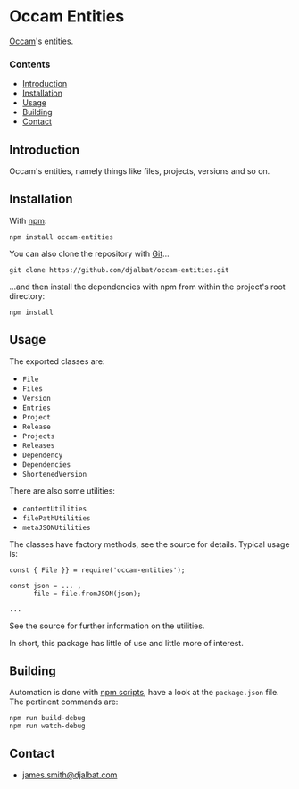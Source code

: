 # Occam Entities

[Occam](https://github.com/djalbat/occam)'s entities.

### Contents

- [Introduction](#introduction)
- [Installation](#installation)
- [Usage](#usage)
- [Building](#building)
- [Contact](#contact)

## Introduction

Occam's entities, namely things like files, projects, versions and so on.

## Installation

With [npm](https://www.npmjs.com/):

    npm install occam-entities

You can also clone the repository with [Git](https://git-scm.com/)...

    git clone https://github.com/djalbat/occam-entities.git

...and then install the dependencies with npm from within the project's root directory:

    npm install

## Usage

The exported classes are:

* `File`
* `Files`
* `Version`
* `Entries`
* `Project`
* `Release`
* `Projects`
* `Releases`
* `Dependency`
* `Dependencies`
* `ShortenedVersion`

There are also some utilities:

* `contentUtilities`
* `filePathUtilities`
* `metaJSONUtilities`

The classes have factory methods, see the source for details. Typical usage is:

```
const { File }} = require('occam-entities');

const json = ... ,
      file = file.fromJSON(json);

...
```

See the source for further information on the utilities.

In short, this package has little of use and little more of interest. 

## Building

Automation is done with [npm scripts](https://docs.npmjs.com/misc/scripts), have a look at the `package.json` file. The pertinent commands are:

    npm run build-debug
    npm run watch-debug

## Contact

* james.smith@djalbat.com

